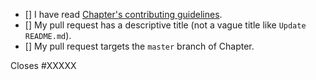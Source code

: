 <!-- Please follow the below checklist and put an `x` in each of the boxes to agree with the statement, like this: [x]. It will ensure that our team takes your pull request seriously. -->

- [] I have read [Chapter's contributing guidelines](https://github.com/freeCodeCamp/chapter/blob/master/CONTRIBUTING.md).
- [] My pull request has a descriptive title (not a vague title like `Update README.md`).
- [] My pull request targets the `master` branch of Chapter.

<!-- If your pull request closes a GitHub issue, replace the XXXXX below with the issue number. For e.g. Closes #12. The issue #12 will automatically get closed when this PR gets merged. -->

Closes #XXXXX

<!-- Tell us in detail about the changes you made and how it will affect the platform. -->

